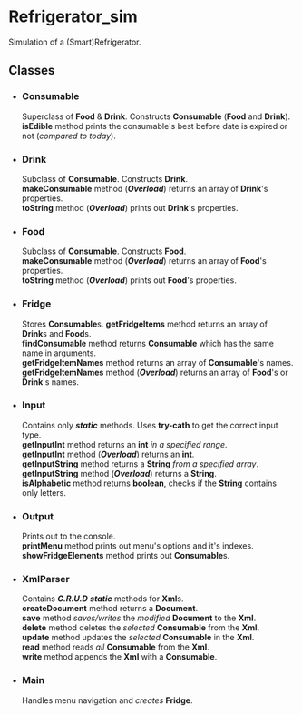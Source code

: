 # Refrigerator_sim
Simulation of a (Smart)Refrigerator.

## Classes
  * ### Consumable
    Superclass of **Food** & **Drink**. Constructs **Consumable** (**Food** and **Drink**).  
    **isEdible** method prints the consumable's best before date is expired or not (*compared to today*).  
  * ### Drink
    Subclass of **Consumable**. Constructs **Drink**.  
    **makeConsumable** method (***Overload***) returns an array of **Drink**'s properties.  
    **toString** method (***Overload***) prints out **Drink**'s properties.  
  * ### Food
    Subclass of **Consumable**. Constructs **Food**.  
    **makeConsumable** method (***Overload***) returns an array of **Food**'s properties.  
    **toString** method (***Overload***) prints out **Food**'s properties.   
  * ### Fridge   
    Stores **Consumable**s.
    **getFridgeItems** method returns an array of **Drink**s and **Food**s.  
    **findConsumable** method returns **Consumable** which has the same name in arguments.  
    **getFridgeItemNames** method returns an array of **Consumable**'s names.  
    **getFridgeItemNames** method (***Overload***) returns an array of **Food**'s or **Drink**'s names.  
  * ### Input
    Contains only ***static*** methods. Uses **try-cath** to get the correct input type.  
    **getInputInt** method returns an **int** *in a specified range*.  
    **getInputInt** method (***Overload***) returns an **int**.  
    **getInputString** method returns a **String** *from a specified array*.  
    **getInputString** method (***Overload***) returns a **String**.   
    **isAlphabetic** method returns **boolean**, checks if the **String** contains only letters.  
  * ### Output 
    Prints out to the console.  
    **printMenu** method prints out menu's options and it's indexes.  
    **showFridgeElements** method prints out **Consumable**s.  
  * ### XmlParser
    Contains ***C.R.U.D*** ***static*** methods for **Xml**s.  
    **createDocument** method returns a **Document**.  
    **save** method *saves/writes* the *modified* **Document** to the **Xml**.  
    **delete** method deletes the *selected* **Consumable** from the **Xml**.  
    **update** method updates the *selected* **Consumable** in the **Xml**.  
    **read** method reads *all* **Consumable** from the **Xml**.  
    **write** method appends the **Xml** with a **Consumable**.
  * ### Main
    Handles menu navigation and *creates* **Fridge**.
    
  
    
    
    
   
    
    
    

